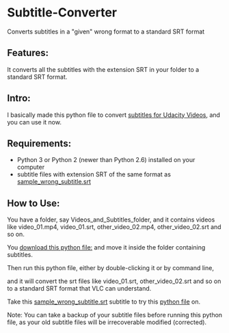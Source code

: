 # Subtitle-Converter
Converts subtitles in a "given" wrong format to a standard SRT format

## Features:
It converts all the subtitles with the extension SRT in your folder to a standard SRT format.

## Intro:
I basically made this python file to convert [subtitles for Udacity Videos](http://d2uz2655q5g6b2.cloudfront.net/2980038599/Lesson%201%20Subtitles.zip), and you can use it now.

## Requirements:
- Python 3 or Python 2 (newer than Python 2.6) installed on your computer
- subtitle files with extension SRT of the same format as [sample_wrong_subtitle.srt](sample_wrong_subtitle.srt)

## How to Use:
You have a folder, say Videos_and_Subtitles_folder, and it contains videos like video_01.mp4, video_01.srt, other_video_02.mp4, other_video_02.srt and so on. 

You [download this python file:](batch_subtitle_converter.py) and move it inside the folder containing subtitles. 

Then run this python file, either by double-clicking it or by command line, 

and it will convert the srt files like video_01.srt, other_video_02.srt and so on to a standard SRT format that VLC can understand.

Take this [sample_wrong_subtitle.srt](sample_wrong_subtitle.srt) subtitle to try this [python file](batch_subtitle_converter.py) on.

Note: You can take a backup of your subtitle files before running this python file, as your old subtitle files will be irrecoverable modified (corrected).